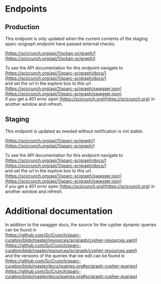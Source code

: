 # Endpoints
## Production
This endpoint is only updated when the current contents of the staging
sparc-scigraph endpoint have passed external checks.  

[https://scicrunch.org/api/1/sckan-scigraph/](https://scicrunch.org/api/1/sckan-scigraph/)


To see the API documentation for this endpoint navigate to  
[https://scicrunch.org/api/1/sparc-scigraph/docs/](https://scicrunch.org/api/1/sparc-scigraph/docs/)  
and set the url in the explore box to this url  
[https://scicrunch.org/api/1/sparc-scigraph/swagger.json](https://scicrunch.org/api/1/sparc-scigraph/swagger.json)  
if you get a 401 error open [https://scicrunch.org](https://scicrunch.org) in another window and refresh.

## Staging
This endpoint is updated as needed without notification is not stable.  

[https://scicrunch.org/api/1/sparc-scigraph/](https://scicrunch.org/api/1/sparc-scigraph/)


To see the API documentation for this endpoint navigate to  
[https://scicrunch.org/api/1/sparc-scigraph/docs/](https://scicrunch.org/api/1/sparc-scigraph/docs/)  
and set the url in the explore box to this url  
[https://scicrunch.org/api/1/sparc-scigraph/swagger.json](https://scicrunch.org/api/1/sparc-scigraph/swagger.json)  
if you get a 401 error open [https://scicrunch.org](https://scicrunch.org) in another window and refresh.

# Additional documentation
In addition to the swagger docs, the source for the cypher dynamic queries can be found in  
[https://github.com/SciCrunch/sparc-curation/blob/master/resources/scigraph/cypher-resources.yaml](https://github.com/SciCrunch/sparc-curation/blob/master/resources/scigraph/cypher-resources.yaml)  
and the versions of the queries that we edit can be found in  
[https://github.com/SciCrunch/sparc-curation/blob/master/docs/queries.org#scigraph-cypher-queries](https://github.com/SciCrunch/sparc-curation/blob/master/docs/queries.org#scigraph-cypher-queries)

